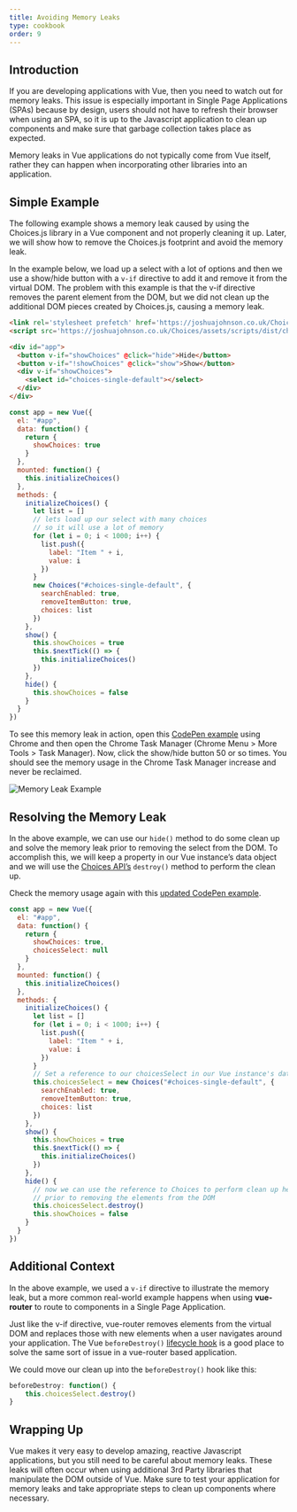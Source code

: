 ```yaml
---
title: Avoiding Memory Leaks
type: cookbook
order: 9
---
```

## Introduction

If you are developing applications with Vue, then you need to watch out for memory leaks. This issue is especially important in Single Page Applications (SPAs) because by design, users should not have to refresh their browser when using an SPA, so it is up to the Javascript application to clean up components and make sure that garbage collection takes place as expected.

Memory leaks in Vue applications do not typically come from Vue itself, rather they can happen when incorporating other libraries into an application.

## Simple Example

The following example shows a memory leak caused by using the Choices.js library in a Vue component and not properly cleaning it up. Later, we will show how to remove the Choices.js footprint and avoid the memory leak.

In the example below, we load up a select with a lot of options and then we use a show/hide button with a `v-if` directive to add it and remove it from the virtual DOM. The problem with this example is that the v-if directive removes the parent element from the DOM, but we did not clean up the additional DOM pieces created by Choices.js, causing a memory leak. 

```html
<link rel='stylesheet prefetch' href='https://joshuajohnson.co.uk/Choices/assets/styles/css/choices.min.css?version=3.0.3'>
<script src='https://joshuajohnson.co.uk/Choices/assets/scripts/dist/choices.min.js?version=3.0.3'></script>

<div id="app">
  <button v-if="showChoices" @click="hide">Hide</button>
  <button v-if="!showChoices" @click="show">Show</button>
  <div v-if="showChoices">
    <select id="choices-single-default"></select>
  </div>
</div>
```
```js
const app = new Vue({
  el: "#app",
  data: function() {
    return {
      showChoices: true
    }
  },
  mounted: function() {
    this.initializeChoices()
  },
  methods: {
    initializeChoices() {
      let list = []
      // lets load up our select with many choices 
      // so it will use a lot of memory
      for (let i = 0; i < 1000; i++) {
        list.push({
          label: "Item " + i,
          value: i
        })
      }
      new Choices("#choices-single-default", {
        searchEnabled: true,
        removeItemButton: true,
        choices: list
      })
    },
    show() {
      this.showChoices = true
      this.$nextTick(() => {
        this.initializeChoices()
      })
    },
    hide() {
      this.showChoices = false
    }
  }
})
```
To see this memory leak in action, open this [CodePen example](https://codepen.io/freeman-g/pen/qobpxo) using Chrome and then open the Chrome Task Manager (Chrome Menu > More Tools > Task Manager). Now, click the show/hide button 50 or so times. You should see the memory usage in the Chrome Task Manager increase and never be reclaimed.

![Memory Leak Example](/images/memory-leak-example.png)

## Resolving the Memory Leak

In the above example, we can use our `hide()` method to do some clean up and solve the memory leak prior to removing the select from the DOM. To accomplish this, we will keep a property in our Vue instance’s data object and we will use the [Choices API’s](https://github.com/jshjohnson/Choices) `destroy()` method to perform the clean up.

Check the memory usage again with this [updated CodePen example](https://codepen.io/freeman-g/pen/mxWMor).

```js
const app = new Vue({
  el: "#app",
  data: function() {
    return {
      showChoices: true,
      choicesSelect: null
    }
  },
  mounted: function() {
    this.initializeChoices()
  },
  methods: {
    initializeChoices() {
      let list = []
      for (let i = 0; i < 1000; i++) {
        list.push({
          label: "Item " + i,
          value: i
        })
      }
      // Set a reference to our choicesSelect in our Vue instance's data object
      this.choicesSelect = new Choices("#choices-single-default", {
        searchEnabled: true,
        removeItemButton: true,
        choices: list
      })
    },
    show() {
      this.showChoices = true
      this.$nextTick(() => {
        this.initializeChoices()
      })
    },
    hide() {
      // now we can use the reference to Choices to perform clean up here 
      // prior to removing the elements from the DOM
      this.choicesSelect.destroy()
      this.showChoices = false
    }
  }
})
```

## Additional Context

In the above example, we used a `v-if` directive to illustrate the memory leak, but a more common real-world example happens when using **vue-router** to route to components in a Single Page Application.

Just like the v-if directive, vue-router removes elements from the virtual DOM and replaces those with new elements when a user navigates around your application. The Vue `beforeDestroy()` [lifecycle hook](https://vuejs.org/v2/guide/instance.html#Lifecycle-Diagram) is a good place to solve the same sort of issue in a vue-router based application.

We could move our clean up into the `beforeDestroy()` hook like this:

```js
beforeDestroy: function() {
    this.choicesSelect.destroy()
}
```
## Wrapping Up

Vue makes it very easy to develop amazing, reactive Javascript applications, but you still need to be careful about memory leaks. These leaks will often occur when using additional 3rd Party libraries that manipulate the DOM outside of Vue. Make sure to test your application for memory leaks and take appropriate steps to clean up components where necessary.